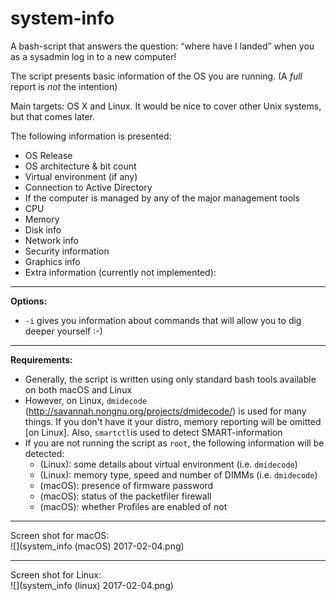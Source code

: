 # system-info
A bash-script that answers the question: “where have I landed” when you as a sysadmin log in to a new computer!

The script presents basic information of the OS you are running. (A *full* report is *not* the intention)

Main targets: OS X and Linux. It would be nice to cover other Unix systems, but that comes later.

The following information is presented:

* OS Release
* OS architecture & bit count
* Virtual environment (if any)
* Connection to Active Directory
* If the computer is managed by any of the major management tools
* CPU
* Memory
* Disk info
* Network info
* Security information
* Graphics info
* Extra information (currently not implemented):


-----

**Options:**

* `-i` gives you information about commands that will allow you to dig deeper yourself :-)

-----

**Requirements:**

* Generally, the script is written using only standard bash tools available on both macOS and Linux
* However, on Linux, `dmidecode` (http://savannah.nongnu.org/projects/dmidecode/) is used for many things. If you don't have it your distro, memory reporting will be omitted [on Linux]. Also, `smartctl`is used to detect SMART-information
* If you are not running the script as `root`, the following information will be detected:  
	* (Linux): some details about virtual environment (i.e. `dmidecode`)
	* (Linux): memory type, speed and number of DIMMs (i.e. `dmidecode`)
	* (macOS): presence of firmware password
	* (macOS): status of the packetfiler firewall
	* (macOS): whether Profiles are enabled of not

-----

Screen shot for macOS:  
![](system_info (macOS) 2017-02-04.png)

-----

Screen shot for Linux:  
![](system_info (linux) 2017-02-04.png)
